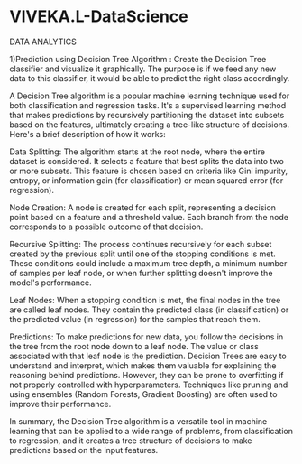 # VIVEKA.L-DataScience

DATA ANALYTICS



1)Prediction using Decision Tree  Algorithm :
Create the Decision Tree classifier and visualize it graphically. 
The purpose is if we feed any new data to this classifier, it would be able to  predict the right class accordingly.

A Decision Tree algorithm is a popular machine learning technique used for both classification and regression tasks. It's a supervised learning method that makes predictions by recursively partitioning the dataset into subsets based on the features, ultimately creating a tree-like structure of decisions. Here's a brief description of how it works:

Data Splitting: The algorithm starts at the root node, where the entire dataset is considered. It selects a feature that best splits the data into two or more subsets. This feature is chosen based on criteria like Gini impurity, entropy, or information gain (for classification) or mean squared error (for regression).

Node Creation: A node is created for each split, representing a decision point based on a feature and a threshold value. Each branch from the node corresponds to a possible outcome of that decision.

Recursive Splitting: The process continues recursively for each subset created by the previous split until one of the stopping conditions is met. These conditions could include a maximum tree depth, a minimum number of samples per leaf node, or when further splitting doesn't improve the model's performance.

Leaf Nodes: When a stopping condition is met, the final nodes in the tree are called leaf nodes. They contain the predicted class (in classification) or the predicted value (in regression) for the samples that reach them.

Predictions: To make predictions for new data, you follow the decisions in the tree from the root node down to a leaf node. The value or class associated with that leaf node is the prediction.
Decision Trees are easy to understand and interpret, which makes them valuable for explaining the reasoning behind predictions. However, they can be prone to overfitting if not properly controlled with hyperparameters. Techniques like pruning and using ensembles (Random Forests, Gradient Boosting) are often used to improve their performance.

In summary, the Decision Tree algorithm is a versatile tool in machine learning that can be applied to a wide range of problems, from classification to regression, and it creates a tree structure of decisions to make predictions based on the input features.








